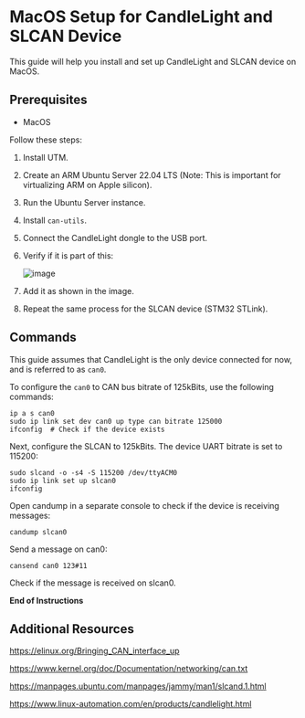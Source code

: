 # MacOS Setup for CandleLight and SLCAN Device

This guide will help you install and set up CandleLight and SLCAN device on MacOS.

## Prerequisites

- MacOS

Follow these steps:

1. Install UTM.
2. Create an ARM Ubuntu Server 22.04 LTS (Note: This is important for virtualizing ARM on Apple silicon).
3. Run the Ubuntu Server instance.
4. Install `can-utils`.
5. Connect the CandleLight dongle to the USB port.
6. Verify if it is part of this: 

    ![image](https://github.com/dukov777/candleLight_fw/assets/10469747/aa76b02e-8074-4c31-a336-eb3746b32fe3)
7. Add it as shown in the image.
8. Repeat the same process for the SLCAN device (STM32 STLink).

## Commands

This guide assumes that CandleLight is the only device connected for now, and is referred to as `can0`.

To configure the `can0` to CAN bus bitrate of 125kBits, use the following commands:

```
ip a s can0
sudo ip link set dev can0 up type can bitrate 125000
ifconfig  # Check if the device exists
```

Next, configure the SLCAN to 125kBits. The device UART bitrate is set to 115200:
```
sudo slcand -o -s4 -S 115200 /dev/ttyACM0 
sudo ip link set up slcan0 
ifconfig
```

Open candump in a separate console to check if the device is receiving messages:

```
candump slcan0
```
Send a message on can0:

```
cansend can0 123#11
```
Check if the message is received on slcan0.

**End of Instructions**

## Additional Resources

https://elinux.org/Bringing_CAN_interface_up

https://www.kernel.org/doc/Documentation/networking/can.txt

https://manpages.ubuntu.com/manpages/jammy/man1/slcand.1.html

https://www.linux-automation.com/en/products/candlelight.html
